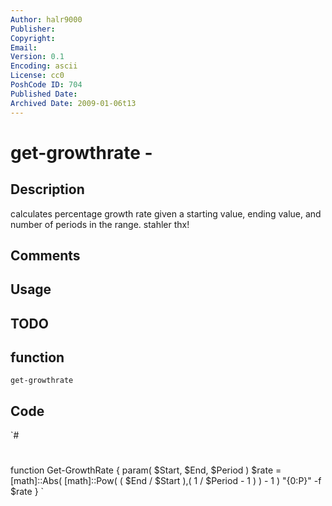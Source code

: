 ```yaml
---
Author: halr9000
Publisher: 
Copyright: 
Email: 
Version: 0.1
Encoding: ascii
License: cc0
PoshCode ID: 704
Published Date: 
Archived Date: 2009-01-06t13
---
```


# get-growthrate - 

## Description

calculates percentage growth rate given a starting value, ending value, and number of periods in the range.  stahler thx!

## Comments



## Usage



## TODO



## function

`get-growthrate`

## Code

`#
 #
 function Get-GrowthRate {
 	param( $Start, $End, $Period ) 
 	$rate = [math]::Abs( [math]::Pow( ( $End / $Start ),( 1 / $Period - 1 ) ) - 1 )
 	"{0:P}" -f $rate
 }
`

